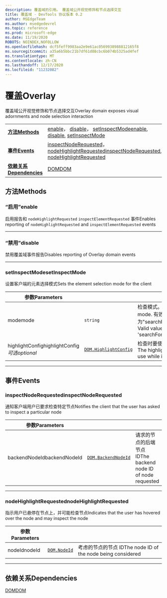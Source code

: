```yaml
---
description: 覆盖域的引用。 覆盖域公开视觉修饰和节点选择交互
title: 覆盖域 - DevTools 协议版本 0.2
author: MSEdgeTeam
ms.author: msedgedevrel
ms.topic: reference
ms.prod: microsoft-edge
ms.date: 11/19/2020
ROBOTS: NOINDEX,NOFOLLOW
ms.openlocfilehash: dcf5feff9983aa2e9e61ac0569938988812165f8
ms.sourcegitcommit: a35a6b5bbc21b7df61d08cbc6b074b5325ad4fef
ms.translationtype: MT
ms.contentlocale: zh-CN
ms.lasthandoff: 12/17/2020
ms.locfileid: "11232082"
---
```

# <span data-ttu-id="45831-104">覆盖</span><span class="sxs-lookup"><span data-stu-id="45831-104">Overlay</span></span>

<span data-ttu-id="45831-105">覆盖域公开视觉修饰和节点选择交互</span><span class="sxs-lookup"><span data-stu-id="45831-105">Overlay domain exposes visual adornments and node selection interaction</span></span>

| | |
|-|-|
| [**<span data-ttu-id="45831-106">方法</span><span class="sxs-lookup"><span data-stu-id="45831-106">Methods</span></span>**](#methods) | <span data-ttu-id="45831-107">[enable](#enable)， [disable](#disable)， [setInspectMode](#setinspectmode)</span><span class="sxs-lookup"><span data-stu-id="45831-107">[enable](#enable), [disable](#disable), [setInspectMode](#setinspectmode)</span></span> |
| [**<span data-ttu-id="45831-108">事件</span><span class="sxs-lookup"><span data-stu-id="45831-108">Events</span></span>**](#events) | <span data-ttu-id="45831-109">[inspectNodeRequested](#inspectnoderequested)， [nodeHighlightRequested](#nodehighlightrequested)</span><span class="sxs-lookup"><span data-stu-id="45831-109">[inspectNodeRequested](#inspectnoderequested), [nodeHighlightRequested](#nodehighlightrequested)</span></span> |
| [**<span data-ttu-id="45831-110">依赖关系</span><span class="sxs-lookup"><span data-stu-id="45831-110">Dependencies</span></span>**](#dependencies) | [<span data-ttu-id="45831-111">DOM</span><span class="sxs-lookup"><span data-stu-id="45831-111">DOM</span></span>](dom.md) |
## <span data-ttu-id="45831-112">方法</span><span class="sxs-lookup"><span data-stu-id="45831-112">Methods</span></span>

### <span data-ttu-id="45831-113">“启用”</span><span class="sxs-lookup"><span data-stu-id="45831-113">enable</span></span>
<span data-ttu-id="45831-114">启用报告和 <code>nodeHighlightRequested</code> <code>inspectElementRequested</code> 事件</span><span class="sxs-lookup"><span data-stu-id="45831-114">Enables reporting of <code>nodeHighlightRequested</code> and <code>inspectElementRequested</code> events</span></span>

</p>

---

### <span data-ttu-id="45831-115">“禁用”</span><span class="sxs-lookup"><span data-stu-id="45831-115">disable</span></span>
<span data-ttu-id="45831-116">禁用覆盖域事件报告</span><span class="sxs-lookup"><span data-stu-id="45831-116">Disables reporting of Overlay domain events</span></span>

</p>

---

### <span data-ttu-id="45831-117">setInspectMode</span><span class="sxs-lookup"><span data-stu-id="45831-117">setInspectMode</span></span>
<span data-ttu-id="45831-118">设置客户端的元素选择模式</span><span class="sxs-lookup"><span data-stu-id="45831-118">Sets the element selection mode for the client</span></span>

<table>
    <thead>
        <tr>
            <th><span data-ttu-id="45831-119">参数</span><span class="sxs-lookup"><span data-stu-id="45831-119">Parameters</span></span></th>
            <th></th>
            <th></th>
        </tr>
    </thead>
    <tbody>
        <tr>
            <td><span data-ttu-id="45831-120">mode</span><span class="sxs-lookup"><span data-stu-id="45831-120">mode</span></span></td>
            <td><code class="flyout">string</code></td>
            <td><span data-ttu-id="45831-121">检查模式。</span><span class="sxs-lookup"><span data-stu-id="45831-121">The inspection mode.</span></span>  <span data-ttu-id="45831-122">有效值为"searchForNode"和"none"。</span><span class="sxs-lookup"><span data-stu-id="45831-122">Valid values are 'searchForNode' and 'none'.</span></span></td>
        </tr>
        <tr>
            <td><span data-ttu-id="45831-123">highlightConfig</span><span class="sxs-lookup"><span data-stu-id="45831-123">highlightConfig</span></span> <br/> <i><span data-ttu-id="45831-124">可选</span><span class="sxs-lookup"><span data-stu-id="45831-124">optional</span></span></i></td>
            <td><a href="dom.md#highlightconfig"><code class="flyout">DOM.HighlightConfig</code></a></td>
            <td><span data-ttu-id="45831-125">检查时要使用的突出显示配置</span><span class="sxs-lookup"><span data-stu-id="45831-125">The highlight configuration to use while inspecting</span></span></td>
        </tr>
    </tbody>
</table>
</p>

---

## <span data-ttu-id="45831-126">事件</span><span class="sxs-lookup"><span data-stu-id="45831-126">Events</span></span>

### <span data-ttu-id="45831-127">inspectNodeRequested</span><span class="sxs-lookup"><span data-stu-id="45831-127">inspectNodeRequested</span></span>
<span data-ttu-id="45831-128">通知客户端用户已要求检查特定节点</span><span class="sxs-lookup"><span data-stu-id="45831-128">Notifies the client that the user has asked to inspect a particular node</span></span>

<table>
    <thead>
        <tr>
            <th><span data-ttu-id="45831-129">参数</span><span class="sxs-lookup"><span data-stu-id="45831-129">Parameters</span></span></th>
            <th></th>
            <th></th>
        </tr>
    </thead>
    <tbody>
        <tr>
            <td><span data-ttu-id="45831-130">backendNodeId</span><span class="sxs-lookup"><span data-stu-id="45831-130">backendNodeId</span></span></td>
            <td><a href="dom.md#backendnodeid"><code class="flyout">DOM.BackendNodeId</code></a></td>
            <td><span data-ttu-id="45831-131">请求的节点的后端节点 ID</span><span class="sxs-lookup"><span data-stu-id="45831-131">The backend node ID of node requested</span></span></td>
        </tr>
    </tbody>
</table>
</p>

---

### <span data-ttu-id="45831-132">nodeHighlightRequested</span><span class="sxs-lookup"><span data-stu-id="45831-132">nodeHighlightRequested</span></span>
<span data-ttu-id="45831-133">指示用户已悬停在节点上，并可能检查节点</span><span class="sxs-lookup"><span data-stu-id="45831-133">Indicates that the user has hovered over the node and may inspect the node</span></span>

<table>
    <thead>
        <tr>
            <th><span data-ttu-id="45831-134">参数</span><span class="sxs-lookup"><span data-stu-id="45831-134">Parameters</span></span></th>
            <th></th>
            <th></th>
        </tr>
    </thead>
    <tbody>
        <tr>
            <td><span data-ttu-id="45831-135">nodeId</span><span class="sxs-lookup"><span data-stu-id="45831-135">nodeId</span></span></td>
            <td><a href="dom.md#nodeid"><code class="flyout">DOM.NodeId</code></a></td>
            <td><span data-ttu-id="45831-136">考虑的节点的节点 ID</span><span class="sxs-lookup"><span data-stu-id="45831-136">The node ID of the node being considered</span></span></td>
        </tr>
    </tbody>
</table>
</p>

---

## <span data-ttu-id="45831-137">依赖关系</span><span class="sxs-lookup"><span data-stu-id="45831-137">Dependencies</span></span>

[<span data-ttu-id="45831-138">DOM</span><span class="sxs-lookup"><span data-stu-id="45831-138">DOM</span></span>](dom.md)
